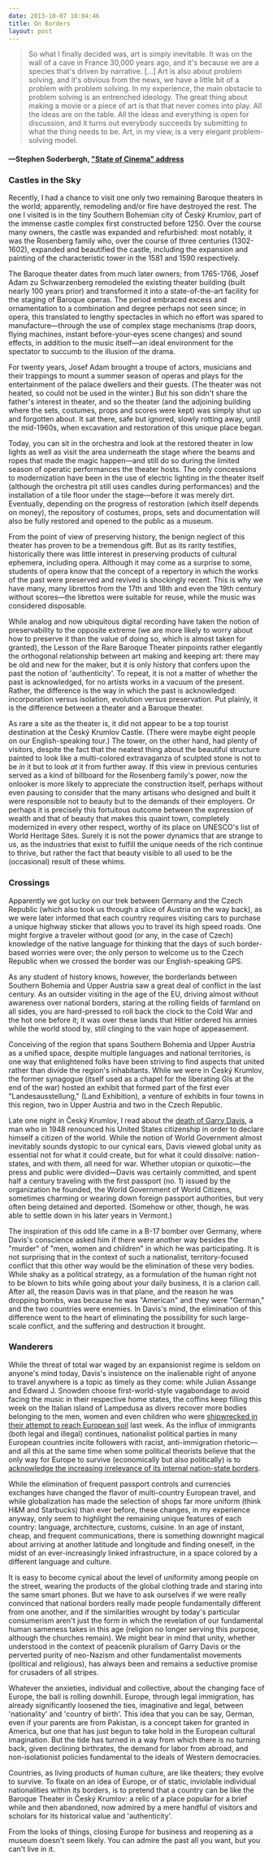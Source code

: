 ```yaml
---
date: 2013-10-07 10:04:46
title: On Borders
layout: post
---
```


> So what I finally decided was, art is simply inevitable. It was on the wall of a cave in France 30,000 years ago, and it's because we are a species that's driven by narrative. [...] Art is also about problem solving, and it's obvious from the news, we have a little bit of a problem with problem solving. In my experience, the main obstacle to problem solving is an entrenched ideology. The great thing about making a movie or a piece of art is that that never comes into play. All the ideas are on the table. All the ideas and everything is open for discussion, and it turns out everybody succeeds by submitting to what the thing needs to be. Art, in my view, is a very elegant problem-solving model.
#### —Stephen Soderbergh, ["State of Cinema" address](http://www.indiewire.com/article/full-transcript-of-steven-soderberghs-impassioned-state-of-cinema-rant-from-sfiff?page=1#articleHeaderPanel)

### Castles in the Sky
Recently, I had a chance to visit one only two remaining Baroque theaters in the world; apparently, remodeling and/or fire have destroyed the rest. The one I visited is in the tiny Southern Bohemian city of Český Krumlov, part of the immense castle complex first constructed before 1250. Over the course many owners, the castle was expanded and refurbished: most notably, it was the Rosenberg family who, over the course of three centuries (1302-1602), expanded and beautified the castle, including the expansion and painting of the characteristic tower in the 1581 and 1590 respectively.

The Baroque theater dates from much later owners; from 1765-1766, Josef Adam zu Schwarzenberg remodeled the existing theater building (built nearly 100 years prior) and transformed it into a state-of-the-art facility for the staging of Baroque operas. The period embraced excess and ornamentation to a combination and degree perhaps not seen since; in opera, this translated to lengthy spectacles in which no effort was spared to manufacture—through the use of complex stage mechanisms (trap doors, flying machines, instant before-your-eyes scene changes) and sound effects, in addition to the music itself—an ideal environment for the spectator to succumb to the illusion of the drama.

For twenty years, Josef Adam brought a troupe of actors, musicians and their trappings to mount a summer season of operas and plays for the entertainment of the palace dwellers and their guests. (The theater was not heated, so could not be used in the winter.) But his son didn't share the father's interest in theater, and so the theater (and the adjoining building where the sets, costumes, props and scores were kept) was simply shut up and forgotten about. It sat there, safe but ignored, slowly rotting away, until the mid-1960s, when excavation and restoration of this unique place began. 

Today, you can sit in the orchestra and look at the restored theater in low lights as well as visit the area underneath the stage where the beams and ropes that made the magic happen—and still do so during the limited season of operatic performances the theater hosts. The only concessions to modernization have been in the use of electric lighting in the theater itself (although the orchestra pit still uses candles during performances) and the installation of a tile floor under the stage—before it was merely dirt. Eventually, depending on the progress of restoration (which itself depends on money), the repository of costumes, props, sets and documentation will also be fully restored and opened to the public as a museum.

From the point of view of preserving history, the benign neglect of this theater has proven to be a tremendous gift. But as its rarity testifies, historically there was little interest in preserving products of cultural ephemera, including opera. Although it may come as a surprise to some, students of opera know that the concept of a repertory in which the works of the past were preserved and revived is shockingly recent. This is why we have many, many librettos from the 17th and 18th and even the 19th century without scores—the librettos were suitable for reuse, while the music was considered disposable. 

While analog and now ubiquitous digital recording have taken the notion of preservability to the opposite extreme (we are more likely to worry about how to preserve it than the value of doing so, which is almost taken for granted), the Lesson of the Rare Baroque Theater pinpoints rather elegantly the orthogonal relationship between art making and keeping art: there may be old and new for the maker, but it is only history that confers upon the past the notion of 'authenticity'. To repeat, it is not a matter of whether the past is acknowledged, for no artists works in a vacuum of the present. Rather, the difference is the way in which the past is acknowledged: incorporation versus isolation, evolution versus preservation. Put plainly, it is the difference between a theater and a Baroque theater.

As rare a site as the theater is, it did not appear to be a top tourist destination at the Český Krumlov Castle. (There were maybe eight people on our English-speaking tour.) The tower, on the other hand, had plenty of visitors, despite the fact that the neatest thing about the beautiful structure painted to look like a multi-colored extravaganza of sculpted stone is not to be _in_ it but to look _at_ it from further away. If this view in previous centuries served as a kind of billboard for the Rosenberg family's power, now the onlooker is more likely to appreciate the construction itself, perhaps without even pausing to consider that the many artisans who designed and built it were responsible not to beauty but to the demands of their employers. Or perhaps it is precisely this fortuitous outcome between the expression of wealth and that of beauty that makes this quaint town, completely modernized in every other respect, worthy of its place on UNESCO's list of World Heritage Sites. Surely it is not the power dynamics that are strange to us, as the industries that exist to fulfill the unique needs of the rich continue to thrive, but rather the fact that beauty visible to all used to be the (occasional) result of these whims.

### Crossings
Apparently we got lucky on our trek between Germany and the Czech Republic (which also took us through a slice of Austria on the way back), as we were later informed that each country requires visiting cars to purchase a unique highway sticker that allows you to travel its high speed roads. One might forgive a traveler without good (or any, in the case of Czech) knowledge of the native language for thinking that the days of such border-based worries were over; the only person to welcome us to the Czech Republic when we crossed the border was our English-speaking GPS.

As any student of history knows, however, the borderlands between Southern Bohemia and Upper Austria saw a great deal of conflict in the last century. As an outsider visiting in the age of the EU, driving almost without awareness over national borders, staring at the rolling fields of farmland on all sides, you are hard-pressed to roll back the clock to the Cold War and the hot one before it; it was over these lands that Hitler ordered his armies while the world stood by, still clinging to the vain hope of appeasement.

Conceiving of the region that spans Southern Bohemia and Upper Austria as a unified space, despite multiple languages and national territories, is one way that enlightened folks have been striving to find aspects that united rather than divide the region's inhabitants. While we were in Český Krumlov, the former synagogue (itself used as a chapel for the liberating GIs at the end of the war) hosted an exhibit that formed part of the first ever "Landesausstellung," (Land Exhibition), a venture of exhibits in four towns in this region, two in Upper Austria and two in the Czech Republic.

Late one night in Český Krumlov, I read about the [death of Garry Davis](http://www.nytimes.com/2013/07/29/us/garry-davis-man-of-no-nation-dies-at-91.html?pagewanted=all&amp;_r=0), a man who in 1948 renounced his United States citizenship in order to declare himself a citizen of the world. While the notion of World Government almost inevitably sounds dystopic to our cynical ears, Davis viewed global unity as essential not for what it could create, but for what it could dissolve: nation-states, and with them, all need for war. Whether utopian or quixotic—the press and public were divided—Davis was certainly committed, and spent half a century traveling with the first passport (no. 1) issued by the organization he founded, the World Government of World Citizens, sometimes charming or wearing down foreign passport authorities, but very often being detained and deported. (Somehow or other, though, he was able to settle down in his later years in Vermont.)

The inspiration of this odd life came in a B-17 bomber over Germany, where Davis's conscience asked him if there were another way besides the "murder" of "men, women and children" in which he was participating. It is not surprising that in the context of such a nationalist, territory-focused conflict that this other way would be the elimination of these very bodies. While shaky as a political strategy, as a formulation of the human right not to be blown to bits while going about your daily business, it is a clarion call. After all, the reason Davis was in that plane, and the reason he was dropping bombs, was because he was "American" and they were "German," and the two countries were enemies. In Davis's mind, the elimination of this difference went to the heart of eliminating the possibility for such large-scale conflict, and the suffering and destruction it brought.

### Wanderers
While the threat of total war waged by an expansionist regime is seldom on anyone's mind today, Davis's insistence on the inalienable right of anyone to travel anywhere is a topic as timely as they come: while Julian Assange and Edward J. Snowden choose first-world-style vagabondage to avoid facing the music in their respective home states, the coffins keep filling this week on the Italian island of Lampedusa as divers recover more bodies belonging to the men, women and even children who were [shipwrecked in their attempt to reach European soil](http://www.bbc.co.uk/news/world-europe-24418779) last week. As the influx of immigrants (both legal and illegal) continues, nationalist political parties in many European countries incite followers with racist, anti-immigration rhetoric—and all this at the same time when some political theorists believe that the only way for Europe to survive (economically but also politically) is to [acknowledge the increasing irrelevance of its internal nation-state borders](http://www.nytimes.com/2013/09/03/opinion/the-fix-for-europe-people-power.html?partner=rssnyt&amp;emc=rss&amp;_r=0).

While the elimination of frequent passport controls and currencies exchanges have changed the flavor of multi-country European travel, and while globalization has made the selection of shops far more uniform (think H&M and Starbucks) than ever before, these changes, in my experience anyway, only seem to highlight the remaining unique features of each country: language, architecture, customs, cuisine. In an age of instant, cheap, and frequent communications, there is something downright magical about arriving at another latitude and longitude and finding oneself, in the midst of an ever-increasingly linked infrastructure, in a space colored by a different language and culture.

It is easy to become cynical about the level of uniformity among people on the street, wearing the products of the global clothing trade and staring into the same smart phones. But we have to ask ourselves if we were really convinced that national borders really made people fundamentally different from one another, and if the similarities wrought by today's particular consumerism aren't just the form in which the revelation of our fundamental human sameness takes in this age (religion no longer serving this purpose, although the churches remain). We might bear in mind that unity, whether understood in the context of peacenik pluralism of Garry Davis or the perverted purity of neo-Nazism and other fundamentalist movements (political and religious), has always been and remains a seductive promise for crusaders of all stripes.

Whatever the anxieties, individual and collective, about the changing face of Europe, the ball is rolling downhill. Europe, through legal immigration, has already significantly loosened the ties, imaginative and legal, between 'nationality' and 'country of birth'. This idea that you can be say, German, even if your parents are from Pakistan, is a concept taken for granted in America, but one that has just begun to take hold in the European cultural imagination. But the tide has turned in a way from which there is no turning back, given declining birthrates, the demand for labor from abroad, and non-isolationist policies fundamental to the ideals of Western democracies.

Countries, as living products of human culture, are like theaters; they evolve to survive. To fixate on an idea of Europe, or of static, inviolable individual nationalities within its borders, is to pretend that a country can be like the Baroque Theater in Český Krumlov: a relic of a place popular for a brief while and then abandoned, now admired by a mere handful of visitors and scholars for its historical value and 'authenticity'.

From the looks of things, closing Europe for business and reopening as a museum doesn't seem likely. You can admire the past all you want, but you can't live in it.
